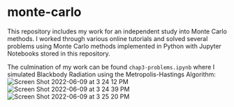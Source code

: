 # monte-carlo

This repository includes my work for an independent study into Monte Carlo methods. I worked through various online tutorials and solved several problems using Monte Carlo methods implemented in Python with Jupyter Notebooks stored in this repository.

The culmination of my work can be found `chap3-problems.ipynb` where I simulated Blackbody Radiation using the Metropolis-Hastings Algorithm:
![Screen Shot 2022-06-09 at 3 24 12 PM](https://user-images.githubusercontent.com/58375851/172928133-08a71b8b-9a89-4308-9549-32002b8365ee.png)
![Screen Shot 2022-06-09 at 3 24 39 PM](https://user-images.githubusercontent.com/58375851/172928213-3ddc2d13-33e2-4b4d-8386-88ba52469552.png)
![Screen Shot 2022-06-09 at 3 25 20 PM](https://user-images.githubusercontent.com/58375851/172928315-60c484ca-5fd6-4885-a865-101ba0a4697c.png)
